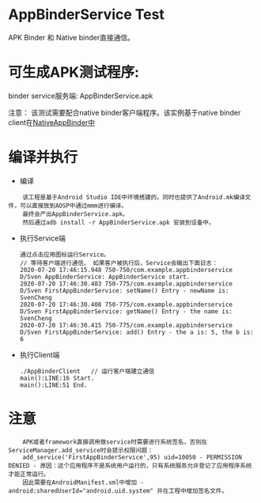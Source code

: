 AppBinderService Test
================

APK Binder 和 Native binder直接通信。

# 可生成APK测试程序:
  
  binder service服务端: AppBinderService.apk
  
 注意： 该测试需要配合native binder客户端程序。该实例基于native binder client在[NativeAppBinder中](../../NativeAppBinder)
 
# 编译并执行
- 编译
```
    该工程是基于Android Studio IDE中环境搭建的。同时也提供了Android.mk编译文件，可以直接放到AOSP中通过mmm进行编译。
	最终会产出AppBinderService.apk。
	然后通过adb install -r AppBinderService.apk 安装到设备中。
```

- 执行Service端
    ```
	通过点击应用图标运行Service。
	// 等待客户端进行通信， 如果客户被执行后，Service会输出下面日志：
	2020-07-20 17:46:15.948 750-750/com.example.appbinderservice D/Sven AppBinderService: AppBinderService start.
	2020-07-20 17:46:30.403 750-775/com.example.appbinderservice D/Sven FirstAppBinderService: setName() Entry - newName is: SvenCheng
	2020-07-20 17:46:30.408 750-775/com.example.appbinderservice D/Sven FirstAppBinderService: getName() Entry - the name is: SvenCheng
	2020-07-20 17:46:30.415 750-775/com.example.appbinderservice D/Sven FirstAppBinderService: add() Entry - the a is: 5, the b is: 6
	```

- 执行Client端
    ```
    ./AppBinderClient   // 运行客户端建立通信
	main():LINE:16 Start.
	main():LINE:51 End.
	````
	
# 注意
```
    APK或者framework直接调用做service时需要进行系统签名，否则在ServiceManager.add_service时会提示权限问题：
	add_service('FirstAppBinderService',95) uid=10050 - PERMISSION DENIED - 原因：这个应用程序不是系统用户运行的，只有系统服务允许登记了应用程序系统才能正常运行。
	因此需要在AndroidManifest.xml中增加 - android:sharedUserId="android.uid.system" 并在工程中增加签名文件。
	
```	
